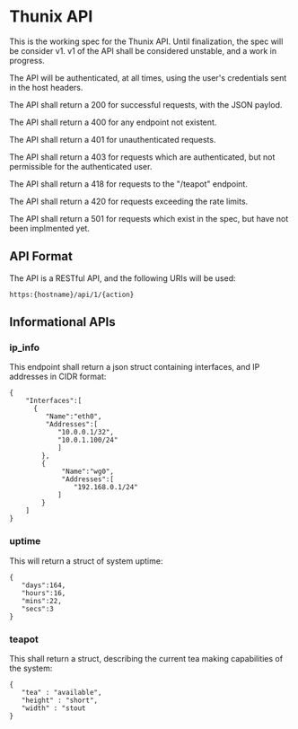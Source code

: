 # Thunix API

This is the working spec for the Thunix API.  Until finalization, the spec will be consider v1.  v1 of the API shall be considered unstable, and a work in progress.

The API will be authenticated, at all times, using the user's credentials sent in the host headers.

The API shall return a 200 for successful requests, with the JSON paylod.

The API shall return a 400 for any endpoint not existent.

The API shall return a 401 for unauthenticated requests.

The API shall return a 403 for requests which are authenticated, but not permissible for the authenticated user.

The API shall return a 418 for requests to the "/teapot" endpoint.

The API shall return a 420 for requests exceeding the rate limits.

The API shall return a 501 for requests which exist in the spec, but have not been implmented yet.


## API Format

The API is a RESTful API, and the following URIs will be used:

```
https:{hostname}/api/1/{action}
```


## Informational APIs

### ip_info

This endpoint shall return a json struct containing interfaces, and IP addresses in CIDR format:


```
{
    "Interfaces":[
      {
         "Name":"eth0",
         "Addresses":[
            "10.0.0.1/32",
            "10.0.1.100/24"
            ]
        },
        {
             "Name":"wg0",
             "Addresses":[
                "192.168.0.1/24"
            ]
        }
    ]
}
```

### uptime

This will return a struct of system uptime:

```
{
   "days":164,
   "hours":16,
   "mins":22,
   "secs":3
}
```

### teapot

This shall return a struct, describing the current tea making capabilities of the system:

```
{
   "tea" : "available",
   "height" : "short",
   "width" : "stout
}
```
